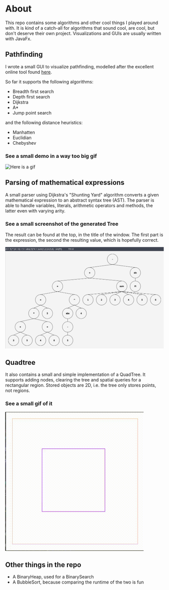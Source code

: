 # About

This repo contains some algorithms and other cool things I played around with.
It is kind of a catch-all for algorithms that sound cool, are cool, but don't deserve their own project. Visualizations and GUIs are usually written with JavaFx.

## Pathfinding

I wrote a small GUI to visualize pathfinding, modelled after the excellent online tool
found [here](https://qiao.github.io/PathFinding.js/visual/).

So far it supports the following algorithms:

* Breadth first search
* Depth first search
* Dijkstra
* A\*
* Jump point search

and the following distance heuristics:
* Manhatten
* Euclidian
* Chebyshev


### See a small demo in a way too big gif
![Here is a gif](images/Pathfinding.gif)



## Parsing of mathematical expressions

A small parser using Dijkstra's "Shunting Yard" algorithm converts a given mathematical
expression to an abstract syntax tree (AST). The parser is able to handle variables,
literals, arithmetic operators and methods, the latter even with varying arity.

### See a small screenshot of the generated Tree

The result can be found at the top, in the title of the window. The first part is the
expression, the second the resulting value, which is hopefully correct.

![Here is an image](images/MathParser.png)



## Quadtree

It also contains a small and simple implementation of a QuadTree. It supports adding
nodes, clearing the tree and spatial queries for a rectangular region. Stored objects are
2D, i.e. the tree only stores points, not regions.

### See a small gif of it

![Here is a gif](images/QuadTree.gif)



## Other things in the repo

* A BinaryHeap, used for a BinarySearch
* A BubbleSort, because comparing the runtime of the two is fun
